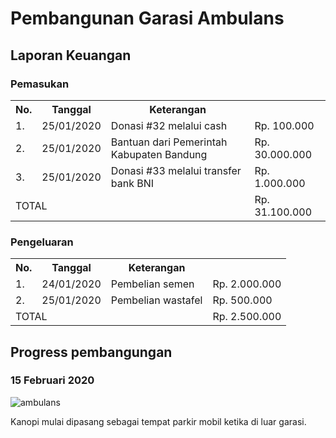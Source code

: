 # Pembangunan Garasi Ambulans

## Laporan Keuangan

### Pemasukan
<table class='w-full'>
  <tr>
    <th class='text-left w-9'>No.</th>
    <th class='text-left w-24'>Tanggal</th>
    <th class='text-left'>Keterangan</th>
    <th class='text-right w-36'></th>
  </tr>
  <tr>
    <td>1.</td>
    <td>25/01/2020</td>
    <td>Donasi #32 melalui cash</td>
    <td class='text-right'>Rp. 100.000</td>
  </tr>
  <tr>
    <td>2.</td>
    <td>25/01/2020</td>
    <td>Bantuan dari Pemerintah Kabupaten Bandung</td>
    <td class='text-right'>Rp. 30.000.000</td>
  </tr>
  <tr>
    <td>3.</td>
    <td>25/01/2020</td>
    <td>Donasi #33 melalui transfer bank BNI</td>
    <td class='text-right'>Rp. 1.000.000</td>
  </tr>
  <tr>
    <td colspan='3' class='text-right font-bold'>TOTAL</td>
    <td class='text-right font-bold'>Rp. 31.100.000</td>
  </tr>
</table>

### Pengeluaran
<table class='w-full'>
  <tr>
    <th class='text-left w-9'>No.</th>
    <th class='text-left w-24'>Tanggal</th>
    <th class='text-left'>Keterangan</th>
    <th class='text-right w-36'></th>
  </tr>
  <tr>
    <td>1.</td>
    <td>24/01/2020</td>
    <td>Pembelian semen</td>
    <td class='text-right'>Rp. 2.000.000</td>
  </tr>
  <tr>
    <td>2.</td>
    <td>25/01/2020</td>
    <td>Pembelian wastafel</td>
    <td class='text-right'>Rp. 500.000</td>
  </tr>
  <tr>
    <td colspan='3' class='text-right font-bold'>TOTAL</td>
    <td class='text-right font-bold'>Rp. 2.500.000</td>
  </tr>
</table>

## Progress pembangungan

### 15 Februari 2020

<div class='text-center w-full mb-4'>
  <img alt="ambulans" class='m-auto' src='/ambulans.jpg' />
</div>

Kanopi mulai dipasang sebagai tempat parkir mobil ketika di luar garasi.